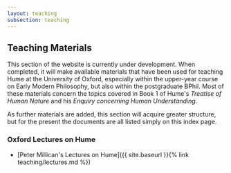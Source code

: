 ```yaml
---
layout: teaching
subsection: teaching
---
```

## Teaching Materials

This section of the website is currently under development. When completed, it will make available materials that have been used for teaching Hume at the University of Oxford, especially within the upper-year course on Early Modern Philosophy, but also within the postgraduate BPhil. Most of these materials concern the topics covered in Book 1 of Hume's *Treatise of Human Nature* and his *Enquiry concerning Human Understanding*.

As further materials are added, this section will acquire greater structure, but for the present the documents are all listed simply on this index page.

### Oxford Lectures on Hume

- [Peter Millican's Lectures on Hume]({{ site.baseurl }}{% link teaching/lectures.md %})

